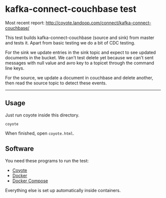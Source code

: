 # kafka-connect-couchbase test #

Most recent report: <http://coyote.landoop.com/connect/kafka-connect-couchbase/>

This test builds kafka-connect-couchbase (source and sink) from master and tests
it. Apart from basic testing we do a bit of CDC testing.

For the sink we update entries in the sink topic and expect to see updated
documents in the bucket. We can't test delete yet because we can't sent messages
with null value and avro key to a topicet through the command line keys.

For the source, we update a document in couchbase and delete another, then read
the source topic to detect these events.

---

## Usage

Just run coyote inside this directory.

    coyote

When finished, open `coyote.html`.

## Software

You need these programs to run the test:
- [Coyote](https://github.com/Landoop/coyote/releases)
- [Docker](https://docs.docker.com/engine/installation/)
- [Docker Compose](https://docs.docker.com/engine/installation/)

Everything else is set up automatically inside containers.

